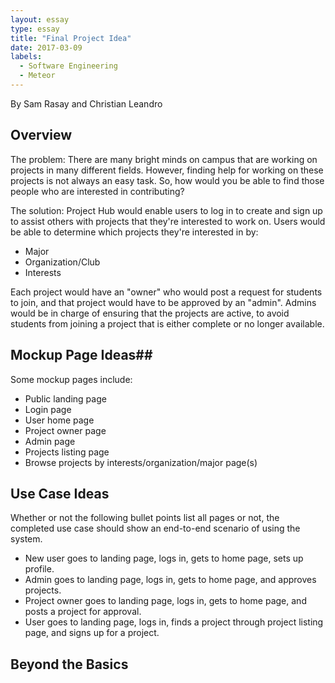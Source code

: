 ```yaml
---
layout: essay
type: essay
title: "Final Project Idea"
date: 2017-03-09
labels:
  - Software Engineering
  - Meteor
---
```


By Sam Rasay and Christian Leandro

## Overview ##
The problem: There are many bright minds on campus that are working on projects in many different fields.  However, finding help for working on these projects is not always an easy task.  So, how would you be able to find those people who are interested in contributing?

The solution: Project Hub would enable users to log in to create and sign up to assist others with projects that they're interested to work on.  Users would be able to determine which projects they're interested in by:

- Major
- Organization/Club
- Interests

Each project would have an "owner" who would post a request for students to join, and that project would have to be approved by an "admin".  Admins would be in charge of ensuring that the projects are active, to avoid students from joining a project that is either complete or no longer available.

## Mockup Page Ideas##
Some mockup pages include:

- Public landing page
- Login page
- User home page
- Project owner page
- Admin page
- Projects listing page
- Browse projects by interests/organization/major page(s)

## Use Case Ideas ##

Whether or not the following bullet points list all pages or not, the completed use case should show an end-to-end scenario of using the system.

- New user goes to landing page, logs in, gets to home page, sets up profile.
- Admin goes to landing page, logs in, gets to home page, and approves projects.
- Project owner goes to landing page, logs in, gets to home page, and posts a project for approval.
- User goes to landing page, logs in, finds a project through project listing page, and signs up for a project.

## Beyond the Basics ##
